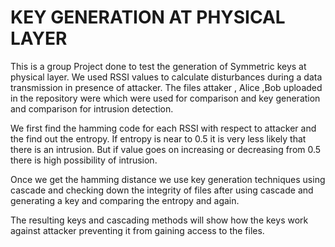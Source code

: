 # KEY GENERATION AT PHYSICAL LAYER

This is a group Project done to test the generation of Symmetric keys at physical layer. We used RSSI values to calculate disturbances during a data transmission in presence of attacker. The files attaker , Alice ,Bob uploaded in the repository were which were used for comparison and key generation and comparison for intrusion detection. 

We first find the hamming code for each RSSI with respect to attacker and the find out the entropy.
If entropy is near to 0.5 it is very less likely that there is an intrusion. But if value goes on increasing or decreasing from 0.5 there is high possibility of intrusion.

Once we get the hamming distance we use key generation techniques using cascade and checking down the integrity of files after using cascade and generating a key and comparing the entropy and again.

The resulting keys and cascading methods will show how the keys work against attacker preventing it from gaining access to the files.
